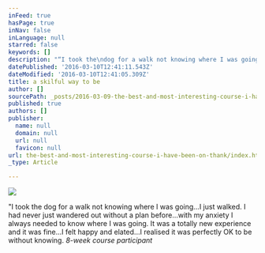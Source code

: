 ```yaml
---
inFeed: true
hasPage: true
inNav: false
inLanguage: null
starred: false
keywords: []
description: "“I took the\ndog for a walk not knowing where I was going…I just walked. I had never just\nwandered out without a plan before…with my anxiety I always needed to know\nwhere I was going. It was a totally new experience and it was fine…I felt happy\nand elated…I realised it was perfectly OK to be without knowing. \_ \_\_a course participant"
datePublished: '2016-03-10T12:41:11.543Z'
dateModified: '2016-03-10T12:41:05.309Z'
title: a skilful way to be
author: []
sourcePath: _posts/2016-03-09-the-best-and-most-interesting-course-i-have-been-on-thank.md
published: true
authors: []
publisher:
  name: null
  domain: null
  url: null
  favicon: null
url: the-best-and-most-interesting-course-i-have-been-on-thank/index.html
_type: Article

---
```

![](https://the-grid-user-content.s3-us-west-2.amazonaws.com/2dd0345a-143d-4c9e-8c37-93ebc50df714.jpg)

"I took the
dog for a walk not knowing where I was going...I just walked. I had never just
wandered out without a plan before...with my anxiety I always needed to know
where I was going. It was a totally new experience and it was fine...I felt happy
and elated...I realised it was perfectly OK to be without knowing.     _8-week course participant_